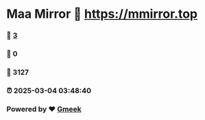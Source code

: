 # Maa Mirror :link: https://mmirror.top 
### :page_facing_up: [3](https://mmirror.top/tag.html) 
### :speech_balloon: 0 
### :hibiscus: 3127 
### :alarm_clock: 2025-03-04 03:48:40 
### Powered by :heart: [Gmeek](https://github.com/Meekdai/Gmeek)
